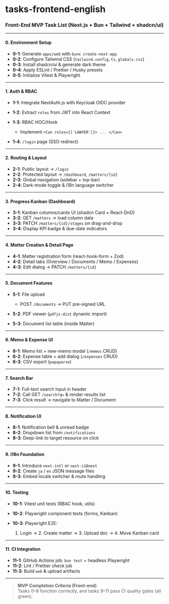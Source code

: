 # tasks-frontend-english

### Front-End MVP Task List (Next.js + Bun + Tailwind + shadcn/ui)

---

#### 0. Environment Setup

* **0-1**: Generate `apps/web` with `bunx create-next-app`  
* **0-2**: Configure Tailwind CSS (`tailwind.config.ts`, `globals.css`)  
* **0-3**: Install shadcn/ui & generate dark theme  
* **0-4**: Apply ESLint / Prettier / Husky presets  
* **0-5**: Initialize Vitest & Playwright  

---

#### 1. Auth & RBAC

* **1-1**: Integrate NextAuth.js with Keycloak OIDC provider  
* **1-2**: Extract `roles` from JWT into React Context  
* **1-3**: RBAC HOC/Hook  

    * Implement `<Can roles={['LAWYER']}> ... </Can>`
* **1-4**: `/login` page (SSO redirect)  

---

#### 2. Routing & Layout

* **2-1**: Public layout → `/login`  
* **2-2**: Protected layout → `/dashboard`, `/matters/[id]`  
* **2-3**: Global navigation (sidebar + top-bar)  
* **2-4**: Dark-mode toggle & i18n language switcher  

---

#### 3. Progress Kanban (Dashboard)

* **3-1**: Kanban columns/cards UI (shadcn Card × React-DnD)  
* **3-2**: GET `/matters` → load column data  
* **3-3**: PATCH `/matters/{id}/stages` on drag-and-drop  
* **3-4**: Display KPI badge & due-date indicators  

---

#### 4. Matter Creation & Detail Page

* **4-1**: Matter registration form (react-hook-form + Zod)  
* **4-2**: Detail tabs (Overview / Documents / Memo / Expenses)  
* **4-3**: Edit dialog → PATCH `/matters/{id}`  

---

#### 5. Document Features

* **5-1**: File upload  

    * POST `/documents` → PUT pre-signed URL
* **5-2**: PDF viewer (`pdfjs-dist` dynamic import)  
* **5-3**: Document list table (inside Matter)  

---

#### 6. Memo & Expense UI

* **6-1**: Memo list + new-memo modal (`/memos` CRUD)  
* **6-2**: Expense table + add dialog (`/expenses` CRUD)  
* **6-3**: CSV export (`papaparse`)  

---

#### 7. Search Bar

* **7-1**: Full-text search input in header  
* **7-2**: Call GET `/search?q=` & render results list  
* **7-3**: Click result → navigate to Matter / Document  

---

#### 8. Notification UI

* **8-1**: Notification bell & unread badge  
* **8-2**: Dropdown list from `/notifications`  
* **8-3**: Deep-link to target resource on click  

---

#### 9. i18n Foundation

* **9-1**: Introduce `next-intl` or `next-i18next`  
* **9-2**: Create `ja` / `en` JSON message files  
* **9-3**: Embed locale switcher & route handling  

---

#### 10. Testing

* **10-1**: Vitest unit tests (RBAC hook, utils)  
* **10-2**: Playwright component tests (forms, Kanban)  
* **10-3**: Playwright E2E:  

    1. Login → 2. Create matter → 3. Upload doc → 4. Move Kanban card  

---

#### 11. CI Integration

* **11-1**: GitHub Actions job: `bun test` + headless Playwright  
* **11-2**: Lint / Prettier check job  
* **11-3**: Build `web` & upload artifacts  

---

> **MVP Completion Criteria (Front-end)**  
> Tasks 0–8 function correctly, and tasks 9–11 pass CI quality gates (all green).
